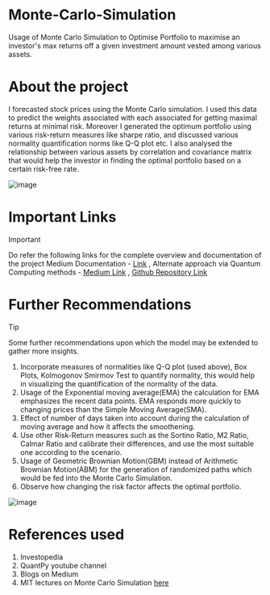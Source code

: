 # Monte-Carlo-Simulation
Usage of Monte Carlo Simulation to Optimise Portfolio to maximise an investor's max returns off a given investment amount vested among various assets.

# About the project 
I forecasted stock prices using the Monte Carlo simulation. I used this data to predict the weights associated with each associated for getting maximal returns at minimal risk. Moreover I generated the optimum portfolio using various risk-return measures like sharpe ratio, and discussed various normality quantification norms like Q-Q plot etc. I also analysed the relationship between various assets by correlation and covariance matrix that would help the investor in finding the optimal portfolio based on a certain risk-free rate.

![image](https://github.com/beingamanforever/Monte-Carlo-Simulation/assets/121532863/efe41626-39c0-4113-9905-2c40e556040c)

# Important Links
> [!IMPORTANT]
> Do refer the following links for the complete overview and documentation of the project
Medium Documentation - [Link](https://medium.com/@beingamanforever/portfolio-optimisation-using-monte-carlo-simulation-25d88003782e)
, Alternate approach via Quantum Computing methods - [Medium Link](https://medium.com/@beingamanforever/quantum-computing-for-portfolio-optimization-58c8c93cd420) , [Github Repository Link](https://github.com/beingamanforever/MCS-using-Quantum-Computing)

# Further Recommendations
> [!TIP]
> Some further recommendations upon which the model may be extended to gather more insights.
1. Incorporate measures of normalities like Q-Q plot (used above), Box Plots, Kolmogonov Smirmov Test to quantify normality, this would help in visualizing the quantification of the normality of the data.
2. Usage of the Exponential moving average(EMA) the calculation for EMA emphasizes the recent data points. EMA responds more quickly to changing prices than the Simple Moving Average(SMA).
3. Effect of number of days taken into account during the calculation of moving average and how it affects the smoothening.
4. Use other Risk-Return measures such as the Sortino Ratio, M2 Ratio, Calmar Ratio and calibrate their differences, and use the most suitable one according to the scenario.
5. Usage of Geometric Brownian Motion(GBM) instead of Arithmetic Brownian Motion(ABM) for the generation of randomized paths which would be fed into the Monte Carlo Simulation.
6. Observe how changing the risk factor affects the optimal portfolio.

![image](https://github.com/beingamanforever/Monte-Carlo-Simulation/assets/121532863/e7389c35-5908-44c5-89fb-ac143575993c)


# References used
1. Investopedia
2. QuantPy youtube channel
3. Blogs on Medium
4. MIT lectures on Monte Carlo Simulation [here](https://www.youtube.com/watch?v=OgO1gpXSUzU)
